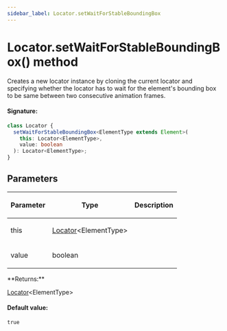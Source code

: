 ```yaml
---
sidebar_label: Locator.setWaitForStableBoundingBox
---
```


# Locator.setWaitForStableBoundingBox() method

Creates a new locator instance by cloning the current locator and specifying whether the locator has to wait for the element's bounding box to be same between two consecutive animation frames.

#### Signature:

```typescript
class Locator {
  setWaitForStableBoundingBox<ElementType extends Element>(
    this: Locator<ElementType>,
    value: boolean
  ): Locator<ElementType>;
}
```

## Parameters

<table><thead><tr><th>

Parameter

</th><th>

Type

</th><th>

Description

</th></tr></thead>
<tbody><tr><td>

this

</td><td>

[Locator](./puppeteer.locator.md)&lt;ElementType&gt;

</td><td>

</td></tr>
<tr><td>

value

</td><td>

boolean

</td><td>

</td></tr>
</tbody></table>
**Returns:**

[Locator](./puppeteer.locator.md)&lt;ElementType&gt;

#### Default value:

`true`
